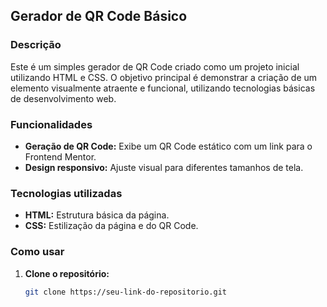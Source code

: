 ## Gerador de QR Code Básico

### Descrição
Este é um simples gerador de QR Code criado como um projeto inicial utilizando HTML e CSS. O objetivo principal é demonstrar a criação de um elemento visualmente atraente e funcional, utilizando tecnologias básicas de desenvolvimento web.

### Funcionalidades
* **Geração de QR Code:** Exibe um QR Code estático com um link para o Frontend Mentor.
* **Design responsivo:** Ajuste visual para diferentes tamanhos de tela.

### Tecnologias utilizadas
* **HTML:** Estrutura básica da página.
* **CSS:** Estilização da página e do QR Code.

### Como usar
1. **Clone o repositório:**
   ```bash
   git clone https://seu-link-do-repositorio.git
